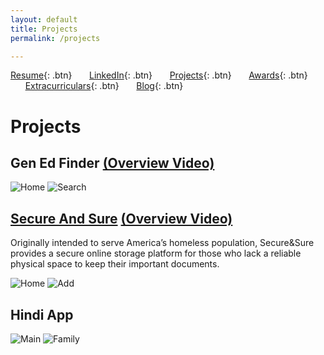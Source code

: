 ```yaml
---
layout: default
title: Projects
permalink: /projects

---
```


[Resume](./assets/docs/resume.pdf){: .btn}
&nbsp;&nbsp;&nbsp;&nbsp;&nbsp;&nbsp;[LinkedIn](https://www.linkedin.com/in/karan-sodhi-481265160/){: .btn}
&nbsp;&nbsp;&nbsp;&nbsp;&nbsp;&nbsp;[Projects](/projects.md){: .btn}
&nbsp;&nbsp;&nbsp;&nbsp;&nbsp;&nbsp;[Awards](/awards.md){: .btn}
&nbsp;&nbsp;&nbsp;&nbsp;&nbsp;&nbsp;[Extracurriculars](/extra-currics.md){: .btn}
&nbsp;&nbsp;&nbsp;&nbsp;&nbsp;&nbsp;[Blog](/blog.md){: .btn}

# Projects
## Gen Ed Finder [(Overview Video)](http://www.youtube.com/watch?v=-yGUEN5KqU4)
![Home](../assets/img/geoffhome.png "Gen Ed Finder home screen")
![Search](../assets/img/geoffsearch.png "Gen Ed Finder Search")

## [Secure And Sure](https://secure-and-sure.netlify.com) [(Overview Video)](http://www.youtube.com/watch?v=1nKYYJoLMGo)
Originally intended to serve America’s homeless population, Secure&Sure provides a secure online storage platform for those who lack a reliable physical space to keep their important documents.

![Home](../assets/img/securehome.png "Secure For Sure Home Screen")
![Add](../assets/img/secureadd.png "Secure For Sure Profile")

## Hindi App
![Main](../assets/img/hindiapp.png "Hindi App home screen")
![Family](../assets/img/family.png "Hindi App family screen")
